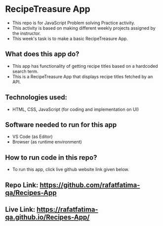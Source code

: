 # RecipeTreasure App
 - This repo is for JavaScript Problem solving Practice activity. 
- This activity is based on making different weekly projects assigned by the instructor. 
- This week's task is to make a basic RecipeTreasure App. 
## What does this app do? 
- This app has functionality of getting recipe titles based on a hardcoded search term. 
- This is a RecipeTreasure App that displays recipe titles fetched by an API. 
## Technologies used: 
- HTML, CSS, JavaScript (for coding and implementation on UI)
## Software needed to run for this app 
- VS Code (as Editor) 
- Browser (as runtime environment) 
## How to run code in this repo? 
- To run this app, click live github website link given below.  
## Repo Link: https://github.com/rafatfatima-qa/Recipes-App 
## Live Link: https://rafatfatima-qa.github.io/Recipes-App/
